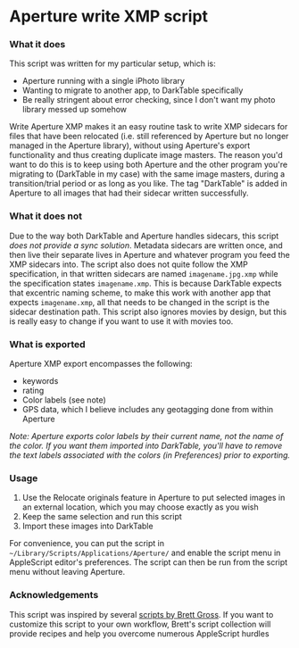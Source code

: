 Aperture write XMP script
=========================

### What it does
This script was written for my particular setup, which is:
* Aperture running with a single iPhoto library
* Wanting to migrate to another app, to DarkTable specifically
* Be really stringent about error checking, since I don't want my photo library messed up somehow

Write Aperture XMP makes it an easy routine task to write XMP sidecars for files that have been relocated (i.e. still referenced by Aperture but no longer managed in the Aperture library), without using Aperture's export functionality and thus creating duplicate image masters. The reason you'd want to do this is to keep using both Aperture and the other program you're migrating to (DarkTable in my case) with the same image masters, during a transition/trial period or as long as you like. The tag "DarkTable" is added in Aperture to all images that had their sidecar written successfully.

### What it does not
Due to the way both DarkTable and Aperture handles sidecars, this script _does not provide a sync solution_. Metadata sidecars are written once, and then live their separate lives in Aperture and whatever program you feed the XMP sidecars into. The script also does not quite follow the XMP specification, in that written sidecars are named `imagename.jpg.xmp` while the specification states `imagename.xmp`. This is because DarkTable expects that excentric naming scheme, to make this work with another app that expects `imagename.xmp`, all that needs to be changed in the script is the sidecar destination path. This script also ignores movies by design, but this is really easy to change if you want to use it with movies too.

### What is exported
Aperture XMP export encompasses the following:
* keywords
* rating
* Color labels (see note)
* GPS data, which I believe includes any geotagging done from within Aperture

_Note: Aperture exports color labels by their current name, not the name of the color. If you want them imported into DarkTable, you'll have to remove the text labels associated with the colors (in Preferences) prior to exporting._

### Usage
1. Use the Relocate originals feature in Aperture to put selected images in an external location, which you may choose exactly as you wish
2. Keep the same selection and run this script
3. Import these images into DarkTable

For convenience, you can put the script in `~/Library/Scripts/Applications/Aperture/` and enable the script menu in AppleScript editor's preferences. The script can then be run from the script menu without leaving Aperture.

### Acknowledgements
This script was inspired by several [scripts by Brett Gross](http://brettgrossphotography.com). If you want to customize this script to your own workflow, Brett's script collection will provide recipes and help you overcome numerous AppleScript hurdles
